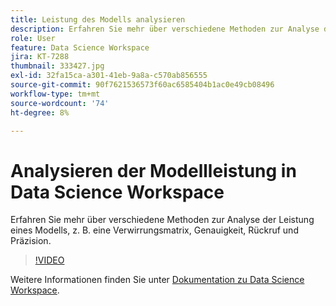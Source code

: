 ```yaml
---
title: Leistung des Modells analysieren
description: Erfahren Sie mehr über verschiedene Methoden zur Analyse der Leistung eines Modells, z. B. eine Verwirrungsmatrix, Genauigkeit, Rückruf und Präzision.
role: User
feature: Data Science Workspace
jira: KT-7288
thumbnail: 333427.jpg
exl-id: 32fa15ca-a301-41eb-9a8a-c570ab856555
source-git-commit: 90f7621536573f60ac6585404b1ac0e49cb08496
workflow-type: tm+mt
source-wordcount: '74'
ht-degree: 8%

---
```


# Analysieren der Modellleistung in Data Science Workspace

Erfahren Sie mehr über verschiedene Methoden zur Analyse der Leistung eines Modells, z. B. eine Verwirrungsmatrix, Genauigkeit, Rückruf und Präzision.

>[!VIDEO](https://video.tv.adobe.com/v/333427)

Weitere Informationen finden Sie unter [Dokumentation zu Data Science Workspace](https://experienceleague.adobe.com/docs/experience-platform/data-science-workspace/home.html?lang=de).